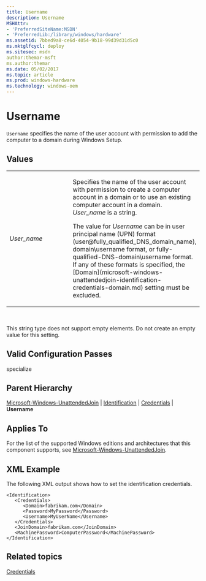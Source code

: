 ```yaml
---
title: Username
description: Username
MSHAttr:
- 'PreferredSiteName:MSDN'
- 'PreferredLib:/library/windows/hardware'
ms.assetid: 7bbed9a8-ce6d-4054-9b18-99d39d31d5c0
ms.mktglfcycl: deploy
ms.sitesec: msdn
author:themar-msft
ms.author:themar
ms.date: 05/02/2017
ms.topic: article
ms.prod: windows-hardware
ms.technology: windows-oem
---
```


# Username


`Username` specifies the name of the user account with permission to add the computer to a domain during Windows Setup.

## Values


<table>
<colgroup>
<col width="50%" />
<col width="50%" />
</colgroup>
<tbody>
<tr class="odd">
<td><p><em>User_name</em></p></td>
<td><p>Specifies the name of the user account with permission to create a computer account in a domain or to use an existing computer account in a domain. <em>User_name</em> is a string.</p>
<p>The value for <em>Username</em> can be in user principal name (UPN) format (user@fully_qualified_DNS_domain_name), domain\username format, or fully-qualified-DNS-domain\username format. If any of these formats is specified, the [Domain](microsoft-windows-unattendedjoin-identification-credentials-domain.md) setting must be excluded.</p></td>
</tr>
</tbody>
</table>

 

This string type does not support empty elements. Do not create an empty value for this setting.

## Valid Configuration Passes


specialize

## Parent Hierarchy


[Microsoft-Windows-UnattendedJoin](microsoft-windows-unattendedjoin.md) | [Identification](microsoft-windows-unattendedjoin-identification.md) | [Credentials](microsoft-windows-unattendedjoin-identification-credentials.md) | **Username**

## Applies To


For the list of the supported Windows editions and architectures that this component supports, see [Microsoft-Windows-UnattendedJoin](microsoft-windows-unattendedjoin.md).

## XML Example


The following XML output shows how to set the identification credentials.

```
<Identification>
   <Credentials>
      <Domain>fabrikam.com</Domain>
      <Password>MyPassword</Password>
      <Username>MyUserName</Username>
   </Credentials>
   <JoinDomain>fabrikam.com</JoinDomain>
   <MachinePassword>ComputerPassword</MachinePassword>
</Identification>
```

## Related topics


[Credentials](microsoft-windows-unattendedjoin-identification-credentials.md)

 

 







